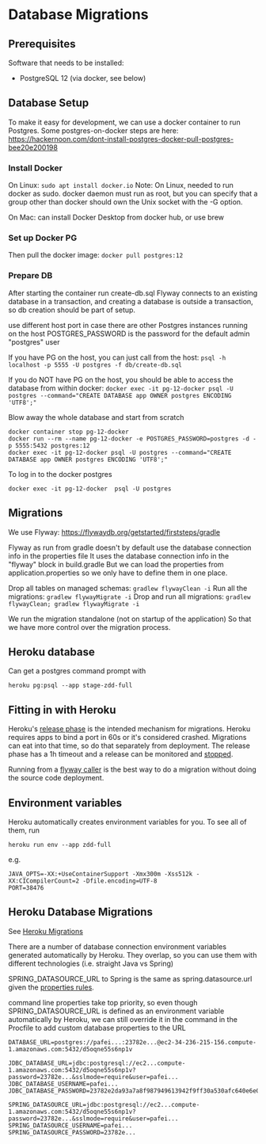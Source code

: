 # Database Migrations

## Prerequisites

Software that needs to be installed:

* PostgreSQL 12 (via docker, see below)


## Database Setup

To make it easy for development, we can use a docker container to run Postgres.
Some postgres-on-docker steps are here: https://hackernoon.com/dont-install-postgres-docker-pull-postgres-bee20e200198


### Install Docker

On Linux: `sudo apt install docker.io`
Note: On Linux, needed to run docker as sudo.
docker daemon must run as root, but you can specify that a group other than docker should own the Unix socket with the -G option.

On Mac: can install Docker Desktop from docker hub, or use brew


### Set up Docker PG

Then pull the docker image: `docker pull postgres:12`

### Prepare DB

After starting the container run create-db.sql 
Flyway connects to an existing database in a transaction,
and creating a database is outside a transaction, so db creation should be part of setup.

use different host port in case there are other Postgres instances running on the host
POSTGRES_PASSWORD is the password for the default admin "postgres" user

If you have PG on the host, you can just call from the host:
`psql -h localhost -p 5555 -U postgres -f db/create-db.sql`

If you do NOT have PG on the host, you should be able to access the database from within docker:
`docker exec -it pg-12-docker psql -U postgres --command="CREATE DATABASE app OWNER postgres ENCODING 'UTF8';"`

Blow away the whole database and start from scratch

    docker container stop pg-12-docker
    docker run --rm --name pg-12-docker -e POSTGRES_PASSWORD=postgres -d -p 5555:5432 postgres:12
    docker exec -it pg-12-docker psql -U postgres --command="CREATE DATABASE app OWNER postgres ENCODING 'UTF8';"

To log in to the docker postgres

    docker exec -it pg-12-docker  psql -U postgres

## Migrations

We use Flyway: https://flywaydb.org/getstarted/firststeps/gradle

Flyway as run from gradle doesn't by default use the database connection info in the properties file
It uses the database connection info in the "flyway" block in build.gradle
But we can load the properties from application.properties so we only have to define them in one place.

Drop all tables on managed schemas: `gradlew flywayClean -i`
Run all the migrations: `gradlew flywayMigrate -i`
Drop and run all migrations: `gradlew flywayClean; gradlew flywayMigrate -i`

We run the migration standalone (not on startup of the application)
So that we have more control over the migration process.



## Heroku database

Can get a postgres command prompt with

    heroku pg:psql --app stage-zdd-full


## Fitting in with Heroku

Heroku's [release phase](https://devcenter.heroku.com/articles/release-phase) is the intended mechanism for migrations.
Heroku requires apps to bind a port in 60s or it's considered crashed.
Migrations can eat into that time, so do that separately from deployment.
The release phase has a 1h timeout and a release can be 
monitored and [stopped](https://help.heroku.com/Z44Q4WW4/how-do-i-stop-a-release-phase). 

Running from a [flyway caller](https://devcenter.heroku.com/articles/running-database-migrations-for-java-apps#using-flyway) 
is the best way to do a migration without doing the source code deployment.


## Environment variables

Heroku automatically creates environment variables for you. To see all of them, run

    heroku run env --app zdd-full

e.g.

    JAVA_OPTS=-XX:+UseContainerSupport -Xmx300m -Xss512k -XX:CICompilerCount=2 -Dfile.encoding=UTF-8
    PORT=38476



## Heroku Database Migrations

See [Heroku Migrations](https://devcenter.heroku.com/articles/running-database-migrations-for-java-apps)

There are a number of database connection environment variables generated automatically by Heroku.
They overlap, so you can use them with different technologies (i.e. straight Java vs Spring)
 
SPRING_DATASOURCE_URL to Spring is the same as spring.datasource.url
given the [properties rules](https://docs.spring.io/spring-boot/docs/current/reference/html/spring-boot-features.html#boot-features-external-config-relaxed-binding-from-environment-variables).
 
command line properties take top priority, so even though SPRING_DATASOURCE_URL is defined as an environment variable
automatically by Heroku, we can still override it in the command in the Procfile
to add custom database properties to the URL

    DATABASE_URL=postgres://pafei...:23782e...@ec2-34-236-215-156.compute-1.amazonaws.com:5432/d5oqne55s6np1v

    JDBC_DATABASE_URL=jdbc:postgresql://ec2...compute-1.amazonaws.com:5432/d5oqne55s6np1v?password=23782e...&sslmode=require&user=pafei...
    JDBC_DATABASE_USERNAME=pafei...
    JDBC_DATABASE_PASSWORD=23782e2da93a7a8f987949613942f9ff30a530afc640e6e05294a4cd6658c3b4

    SPRING_DATASOURCE_URL=jdbc:postgresql://ec2...compute-1.amazonaws.com:5432/d5oqne55s6np1v?password=23782e...&sslmode=require&user=pafei...
    SPRING_DATASOURCE_USERNAME=pafei...
    SPRING_DATASOURCE_PASSWORD=23782e...
    

